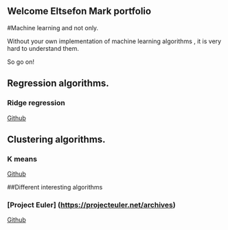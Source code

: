 ## Welcome Eltsefon Mark portfolio 
#Machine learning and not only.

Without your own implementation of machine learning algorithms , it is very hard to understand them.

So go on!

## Regression algorithms.

### Ridge regression

[Github](https://github.com/gamroder/Machine_learning/blob/master/Ridge_Regression.ipynb) 

## Clustering algorithms.

### K means

[Github](https://github.com/gamroder/Machine_learning/blob/master/K-means.ipynb)

##Different interesting algorithms

### [Project Euler] (https://projecteuler.net/archives)

[Github](https://github.com/gamroder/Machine_learning/blob/master/projecteuler.ipynb)